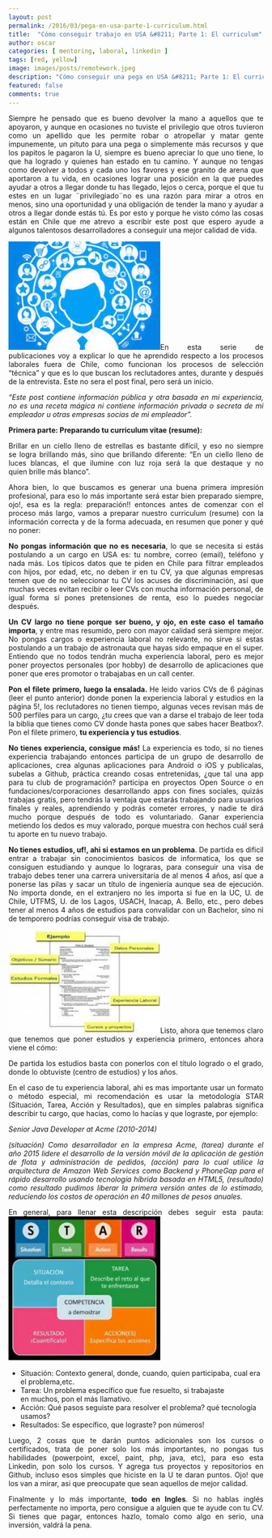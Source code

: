 ```yaml
---
layout: post
permalink: /2016/03/pega-en-usa-parte-1-curriculum.html
title:  "Cómo conseguir trabajo en USA &#8211; Parte 1: El curriculum"
author: oscar
categories: [ mentoring, laboral, linkedin ]
tags: [red, yellow]
image: images/posts/remotework.jpeg
description: "Cómo conseguir una pega en USA &#8211; Parte 1: El curriculum"
featured: false
comments: true
---
```

<p style="text-align: justify;">
  Siempre he pensado que es bueno devolver la mano a aquellos que te apoyaron, y aunque en ocasiones no tuviste el privilegio que otros tuvieron como un apellido que les permite robar o atropellar y matar gente impunemente, un pituto para una pega o simplemente más recursos y que los papitos le pagaron la U, siempre es bueno apreciar lo que uno tiene, lo que ha logrado y quienes han estado en tu camino. Y aunque no tengas como devolver a todos y cada uno los favores y ese granito de arena que aportaron a tu vida, en ocasiones lograr una posición en la que puedes ayudar a otros a llegar donde tu has llegado, lejos o cerca, porque el que tu estes en un lugar ¨privilegiado¨no es una razón para mirar a otros en menos, sino una oportunidad y una obligación de tender la mano y ayudar a otros a llegar donde estás tú. Es por esto y porque he visto cómo las cosas están en Chile que me atrevo a escribir este post que espero ayude a algunos talentosos desarrolladores a conseguir una mejor calidad de vida.
</p>

<p style="text-align: justify;">
  <img class="size-medium wp-image-747 alignleft" src="/images/posts/oldwp/experiencia.jpeg" alt="experiencias" width="300" height="214" sizes="(max-width: 300px) 100vw, 300px" />En esta serie de publicaciones voy a explicar lo que he aprendido respecto a los procesos laborales fuera de Chile, como funcionan los procesos de selección &#8220;técnica&#8221; y que es lo que buscan los reclutadores antes, durante y después de la entrevista. Este no sera el post final, pero será un inicio.
</p>

<p style="text-align: justify;">
  <em>&#8220;Este post contiene información pública y otra basada en mi experiencia, no es una receta mágica ni contiene información privada o secreta de mi empleador u otras empresas socias de mi empleador&#8221;.</em>
</p>

**Primera parte: Preparando tu curriculum vitae (resume):**

<p style="text-align: justify;">
  Brillar en un ciello lleno de estrellas es bastante difícil, y eso no siempre se logra brillando más, sino que brillando diferente: &#8220;En un ciello lleno de luces blancas, el que ilumine con luz roja será la que destaque y no quien brille más blanco&#8221;.
</p>

<p style="text-align: justify;">
  Ahora bien, lo que buscamos es generar una buena primera impresión profesional, para eso lo más importante será estar bien preparado siempre, ojo!, esa es la regla: preparación!! entonces antes de comenzar con el proceso más largo, vamos a preparar nuestro curriculum (resume) con la información correcta y de la forma adecuada, en resumen que poner y qué no poner:
</p>

<p style="text-align: justify;">
  <strong>No pongas información que no es necesaria</strong>, lo que se necesita si estás postulando a un cargo en USA es: tu nombre, correo (email), teléfono y nada más. Los típicos datos que te piden en Chile para filtrar empleados con hijos, por edad, etc, no deben ir en tu CV, ya que algunas empresas temen que de no seleccionar tu CV los acuses de discriminación, así que muchas veces evitan recibir o leer CVs con mucha información personal, de igual forma si pones pretensiones de renta, eso lo puedes negociar después.
</p>

<p style="text-align: justify;">
  <strong>Un CV largo no tiene porque ser bueno, y ojo, en este caso el tamaño importa</strong>, y entre mas resumido, pero con mayor calidad será siempre mejor. No pongas cargos o experiencia laboral no relevante, no sirve si estas postulando a un trabajo de astronauta que hayas sido empaque en el super. Entiendo que no todos tendrán mucha experiencia laboral, pero es mejor poner proyectos personales (por hobby) de desarrollo de aplicaciones que poner que eres promotor o trabajabas en un call center.
</p>

<p style="text-align: justify;">
  <strong>Pon el filete primero, luego la ensalada. </strong>He leido varios CVs de 6 páginas (leer el punto anterior) donde ponen la experiencia laboral y estudios en la página 5!, los reclutadores no tienen tiempo, algunas veces revisan más de 500 perfiles para un cargo, ¿tu crees que van a darse el trabajo de leer toda la biblia que tienes como CV donde hasta pones que sabes hacer Beatbox?. Pon el filete primero, <strong>tu experiencia y tus estudios</strong>.
</p>

<p style="text-align: justify;">
  <strong>No tienes experiencia, consigue más!</strong> La experiencia es todo, si no tienes experiencia trabajando entonces participa de un grupo de desarrollo de aplicaciones, crea algunas aplicaciones para Android o iOS y publicalas, subelas a Github, práctica creando cosas entretenidas, ¿que tal una app para tu club de programación? participa en proyectos Open Source o en fundaciones/corporaciones desarrollando apps con fines sociales, quizás trabajas gratis, pero tendrás la ventaja que estarás trabajando para usuarios finales y reales, aprendiendo y podrás cometer errores, y nadie te dirá mucho porque después de todo es voluntariado. Ganar experiencia metiendo los dedos es muy valorado, porque muestra con hechos cuál será tu aporte en tu nuevo trabajo.
</p>

<p style="text-align: justify;">
  <strong>No tienes estudios, uf!, ahi si estamos en un problema</strong>. De partida es dificil entrar a trabajar sin conocimientos basicos de informatica, los que se consiguen estudiando y aunque lo lograras, para conseguir una visa de trabajo debes tener una carrera universitaria de al menos 4 años, así que a ponerse las pilas y sacar un título de ingeniería aunque sea de ejecución. No importa donde, en el extranjero no les importa si fue en la UC, U. de Chile, UTFMS, U. de los Lagos, USACH, Inacap, A. Bello, etc., pero debes tener al menos 4 años de estudios para convalidar con un Bachelor, sino ni de temporero podrías conseguir visa de trabajo.
</p>

<p style="text-align: justify;">
  <img class="size-medium wp-image-744 alignleft" src="/images/posts/oldwp/resume_sample.jpeg" alt="resume-sample" width="300" height="204" />Listo, ahora que tenemos claro que tenemos que poner estudios y experiencia primero, entonces ahora viene el cómo:
</p>

<p style="text-align: justify;">
  De partida los estudios basta con ponerlos con el título logrado o el grado, donde lo obtuviste (centro de estudios) y los años.
</p>

<p style="text-align: justify;">
  En el caso de tu experiencia laboral, ahi es mas importante usar un formato o método especial, mi recomendación es usar la metodología STAR (Situación, Tarea, Acción y Resultados), que en simples palabras significa describir tu cargo, que hacías, como lo hacías y que lograste, por ejemplo:
</p>

<p style="text-align: justify;">
  <em>Senior Java Developer at Acme (2010-2014)</em>
</p>

<p style="text-align: justify;">
  <em>(situación) Como desarrollador en la empresa Acme, (tarea) durante el año 2015 lidere el desarrollo de la versión móvil de la aplicación de gestión de flota y administración de pedidos, (acción) para lo cual utilice la arquitectura de Amazon Web Services como Backend y PhoneGap para el rápido desarrollo usando tecnología híbrida basada en HTML5, (resultado) como resultado pudimos liberar la primera versión antes de lo estimado, reduciendo los costos de operación en 40 millones de pesos anuales.</em>
</p>

<p style="text-align: justify;">
  En general, para llenar esta descripción debes seguir esta pauta:<img class="size-medium wp-image-742 alignright" src="/images/posts/oldwp/star.jpeg" alt="Metodología Star" width="300" height="284"/>
</p>

  * Situación: Contexto general, donde, cuando, quien participaba, cual era el problema,etc.
  * Tarea: Un problema específico que fue resuelto, si trabajaste en muchos, pon el más llamativo.
  * Acción: Qué pasos seguiste para resolver el problema? qué tecnología usamos?
  * Resultados: Se específico, que lograste? pon números!

<p style="text-align: justify;">
  Luego, 2 cosas que te darán puntos adicionales son los cursos o certificados, trata de poner solo los más importantes, no pongas tus habilidades (powerpoint, excel, paint, php, java, etc), para eso esta Linkedin, pon solo los cursos. Y agrega tus proyectos y repositorios en Github, incluso esos simples que hiciste en la U te daran puntos. Ojo! que los van a mirar, asi que preocupate que sean aquellos de mejor calidad.
</p>

<p style="text-align: justify;">
  Finalmente y lo más importante, <strong>todo en Ingles</strong>. Si no hablas inglés perfectamente no importa, pero consigue a alguien que te ayude con tu CV. Si tienes que pagar, entonces hazlo, tomalo como algo en serio, una inversión, valdrá la pena.
</p>
